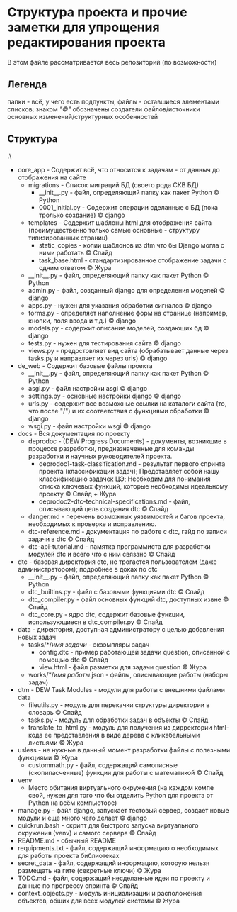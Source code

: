 # Структура проекта и прочие заметки для упрощения редактирования проекта
В этом файле рассматривается весь репозиторий (по возможности) 
## __Легенда__
папки - всё, у чего есть подпункты, файлы - оставшиеся элементами списков; знаком _"©"_ обозначены создатели  файлов/источники основных изменений/структурных особенностей
## Структура
.\
* core_app - Содержит всё, что относится к задачам - от данныч до отображения на сайте
    * migrations - Список миграций БД (своего рода СКВ БД)
        * \_\_init__.py - файл, определяющий папку как пакет Python © Python
        * 0001_initial.py - Содержит операции сделанные с БД (пока тролько создание) © django
    * templates - Содержит шаблоны html для отображения сайта (преимущественно только самые основные - структуру типизированных страниц)
        * static_copies - копии шаблонов из dtm что бы Django могла с ними работать © Спайд
        * task_base.html - стандартизированное отображение задачи с одним ответом © Жура
    * \_\_init__.py - файл, определяющий папку как пакет Python © Python
    * admin.py - файл, созданный django для определения моделей © django
    * apps.py - нужен для указания обработки сигналов © django
    * forms.py - определяет наполнение форм на странице (например, кнопки, поля ввода и т.д.) © django
    * models.py - содержит описание моделей, создающих бд © django
    * tests.py - нужен для тестирования сайта © django
    * views.py - предостовляет вид сайта (обрабатывает данные через tasks.py и направляет их через urls) © django
* de_web - Содержит базовые файлы проекта
    * \_\_init__.py - файл, определяющий папку как пакет Python © Python
    * asgi.py - файл настройки asgi © django
    * settings.py - основные настройки django © django
    * urls.py - содержит все возможные ссылки на каталоги сайта (то, что после "/") и их соответствия с функциями обработки © django
    * wsgi.py - файл настройки wsgi © django
* docs - Вся документация по проекту
    * deprodoc - (DEW Progress Documents) - документы, возникшие в процессе разработки, предназначенные для команды разработки и научных руководителей проекта. 
        * deprodoc1-task-classification.md - результат первого спринта проекта (классификации задач); Представляет собой нашу классификацию задачек ЦЭ; Необходим для понимания списка ключевых функций, которые необходимы идеальному проекту © Спайд + Жура
        * deprodoc2-dtc-technical-specifications.md - файл, описывающий цель создания dtc © Спайд
    * danger.md - перечень возможных уязвимостей и багов проекта, необходимых к проверке и исправлению.
    * dtc-reference.md - документация по работе с dtc, гайд по записи задачи в dtc © Спайд
    * dtc-api-tutorial.md - памятка программиста для разработки модулей dtc и всего что с ним связано © Спайд
* dtc - базовая директория dtc, не трогается пользователем (даже администратором); подробнее в доках по dtc
    * \_\_init__.py - файл, определяющий папку как пакет Python © Python
    * dtc_builtins.py - файл с базовыми функциями dtc © Спайд
    * dtc_compiler.py - файл основных функций dtc, доступных извне © Спайд
    * dtc_core.py - ядро dtc, содержит базовые функции, использующиеся в dtc_compiler.py © Спайд
* data - директория, доступная администратору с целью добавления новых задач
    * tasks/*/_имя задачи_ - экзэмпляры задач
        * config.dtc - пример работающей задачи question, описанной с помощью dtc © Спайд
        * view.html - файл разметки для задачи question © Жура
    * works/*/_имя работы_.json - файлы, описывающие работы (наборы задач)
* dtm - DEW Task Modules - модули для работы с внешними файлами data
    * fileutils.py - модуль для перекачки структуры директории в словарь © Спайд
    * tasks.py - модуль для обработки задач в объекты © Спайд
    * translate_to_html.py - модуль для получения из дирректории html-кода ее представления в виде дерева с кликабельными листьями © Жура
* usless - не нужные в данный момент разработки файлы с полезными функциями © Жура
    * custommath.py - файл, содержащий самописные (скопипасченные) функции для работы с математикой © Спайд
* venv
    * Место обитания виртуального окружения (на каждом компе свой, нужен для того что бы отделить Python для проекта от Python на всём компьюторе)
* manage.py - файл django, запускает тестовый сервер, создает новые модули и еще много чего делает © django
* quickrun.bash - скрипт для быстрого запуска виртуального окружения (venv) и самого сервера © Спайд
* README.md - обычный README
* requipments.txt - файл, содержащий информацию о необходимых для работы проекта библиотеках
* secret_data - файл, содержащий информацию, которую нельзя размещать на гите (секретные ключи) © Жура
* TODO.md - файл, содержащий несделанные идеи по проекту и данные по прогрессу спринта © Спайд
* context_objects.py - модуль инициализации и расположения объектов, общих для всех модулей системы © Жура